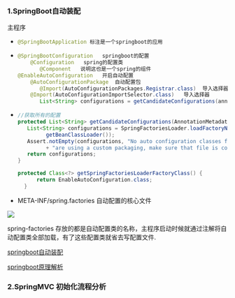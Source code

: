 ### 1.SpringBoot自动装配


主程序

- ```java
  @SpringBootApplication 标注是一个springboot的应用 
  ```

- ```java
  @SpringBootConfiguration   springboot的配置
      @Configuration   spring的配置类
         @Component   说明这也是一个spring的组件
  @EnableAutoConfiguration   开启自动配置
      @AutoConfigurationPackage  自动配置包
         @Import(AutoConfigurationPackages.Registrar.class)  导入选择器
      @Import(AutoConfigurationImportSelector.class)   导入选择器
         List<String> configurations = getCandidateConfigurations(annotationMetadata, attributes); 获取所有的配置
  
  ```

- ```java
  //获取所有的配置
  protected List<String> getCandidateConfigurations(AnnotationMetadata metadata, AnnotationAttributes attributes) {
     List<String> configurations = SpringFactoriesLoader.loadFactoryNames(getSpringFactoriesLoaderFactoryClass(),
           getBeanClassLoader());
     Assert.notEmpty(configurations, "No auto configuration classes found in META-INF/spring.factories. If you "
           + "are using a custom packaging, make sure that file is correct.");
     return configurations;
  }
  
  protected Class<?> getSpringFactoriesLoaderFactoryClass() {
  		return EnableAutoConfiguration.class;
  	}
  ```
  
- META-INF/spring.factories  自动配置的核心文件
  

![](https://gitee.com/VincentBlog/image/raw/master/image/20210326093118.png)

spring-factories 存放的都是自动配置类的名称，主程序启动时候就通过注解将自动配置类全部加载，有了这些配置类就省去写配置文件.



[springboot自动装配](https://juejin.cn/post/6939520188823896100)

[springboot原理解析](https://juejin.cn/post/6939470264853889061#heading-19)



### 2.SpringMVC 初始化流程分析







